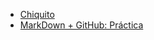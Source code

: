 * [Chiquito](https://github.com/ChiefKader/Ejercicios/blob/main/Chiquito.md)
* [MarkDown + GitHub: Práctica](https://github.com/ChiefKader/Ejercicios/blob/main/Readme.md)
[]()
[]()

